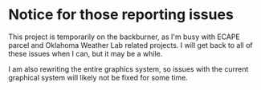 # Notice for those reporting issues

This project is temporarily on the backburner, as I'm busy with ECAPE parcel and Oklahoma Weather Lab related projects. I will get back to all of these issues when I can, but it may be a while.

I am also rewriting the entire graphics system, so issues with the current graphical system will likely not be fixed for some time.
